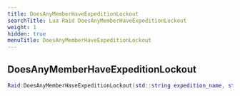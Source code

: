 ```yaml
---
title: DoesAnyMemberHaveExpeditionLockout
searchTitle: Lua Raid DoesAnyMemberHaveExpeditionLockout
weight: 1
hidden: true
menuTitle: DoesAnyMemberHaveExpeditionLockout
---
```

## DoesAnyMemberHaveExpeditionLockout
```lua
Raid:DoesAnyMemberHaveExpeditionLockout(std::string expedition_name, std::string event_name, number max_check_count); -- bool
```